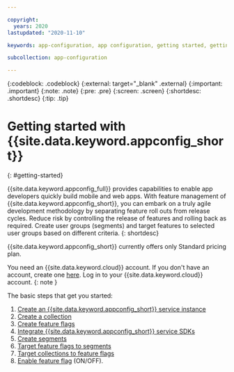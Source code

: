 ```yaml
---

copyright:
  years: 2020
lastupdated: "2020-11-10"

keywords: app-configuration, app configuration, getting started, getting started with app configuration

subcollection: app-configuration

---
```


{:codeblock: .codeblock}
{:external: target="_blank" .external}
{:important: .important}
{:note: .note}
{:pre: .pre}
{:screen: .screen}
{:shortdesc: .shortdesc}
{:tip: .tip}

# Getting started with {{site.data.keyword.appconfig_short}}
{: #getting-started}

{{site.data.keyword.appconfig_full}} provides capabilities to enable app developers quickly build mobile and web apps. With feature management of {{site.data.keyword.appconfig_short}}, you can embark on a truly agile development methodology by separating feature roll outs from release cycles. Reduce risk by controlling the release of features and rolling back as required. Create user groups (segments) and target features to selected user groups based on different criteria.
{: shortdesc}

{{site.data.keyword.appconfig_short}} currently offers only Standard pricing plan.

You need an {{site.data.keyword.cloud}} account. If you don't have an account, create one [here](https://cloud.ibm.com/registration/). Log in to your {{site.data.keyword.cloud}} account.
{: note }

The basic steps that get you started:

1. [Create an {{site.data.keyword.appconfig_short}} service instance](/docs/app-configuration?topic=app-configuration-ac-create-an-instance)
1. [Create a collection](/docs/app-configuration?topic=app-configuration-ac-collections#ac-create-a-collection)
1. [Create feature flags](/docs/app-configuration?topic=app-configuration-ac-feature-flags#ac-create-feature-flag)
1. [Integrate {{site.data.keyword.appconfig_short}} service SDKs](/docs/app-configuration?topic=app-configuration-ac-integrate-sdks)
1. [Create segments](/docs/app-configuration?topic=app-configuration-ac-segments#ac-create-segment)
1. [Target feature flags to segments](/docs/app-configuration?topic=app-configuration-ac-feature-flags#targeting-segment-with-feature-flag)
1. [Target collections to feature flags](/docs/app-configuration?topic=app-configuration-ac-feature-flags#collection-target-feature-flags)
1. [Enable feature flag](/docs/app-configuration?topic=app-configuration-ac-feature-flags#enabling-feature-flag) (ON/OFF).

